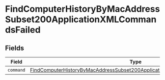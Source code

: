 # FindComputerHistoryByMacAddressSubset200ApplicationXMLCommandsFailed


## Fields

| Field                                                                                                                                                                                 | Type                                                                                                                                                                                  | Required                                                                                                                                                                              | Description                                                                                                                                                                           |
| ------------------------------------------------------------------------------------------------------------------------------------------------------------------------------------- | ------------------------------------------------------------------------------------------------------------------------------------------------------------------------------------- | ------------------------------------------------------------------------------------------------------------------------------------------------------------------------------------- | ------------------------------------------------------------------------------------------------------------------------------------------------------------------------------------- |
| `command`                                                                                                                                                                             | [FindComputerHistoryByMacAddressSubset200ApplicationXMLCommandsFailedCommand](../../models/operations/findcomputerhistorybymacaddresssubset200applicationxmlcommandsfailedcommand.md) | :heavy_minus_sign:                                                                                                                                                                    | N/A                                                                                                                                                                                   |